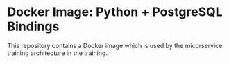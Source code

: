 # Docker Image: Python + PostgreSQL Bindings

This repository contains a Docker image which is used by the micorservice
training architecture in the training.
